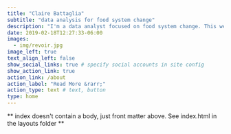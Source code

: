 ```yaml
---
title: "Claire Battaglia"
subtitle: "data analysis for food system change"
description: "I'm a data analyst focused on food system change. This website is where I share projects I'm working on as I untangle the complexities of our food system and how to create change."
date: 2019-02-18T12:27:33-06:00
images:
  - img/revoir.jpg
image_left: true
text_align_left: false
show_social_links: true # specify social accounts in site config
show_action_link: true
action_link: /about
action_label: "Read More &rarr;"
action_type: text # text, button
type: home
---
```


** index doesn't contain a body, just front matter above.
See index.html in the layouts folder **
